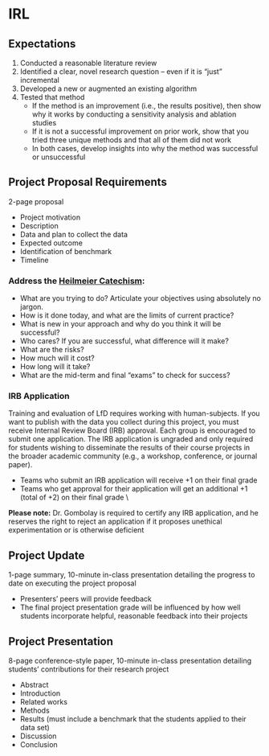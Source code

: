 # IRL

## Expectations
1. Conducted a reasonable literature review
2. Identified a clear, novel research question – even if it is “just” incremental
3. Developed a new or augmented an existing algorithm
4. Tested that method
    - If the method is an improvement (i.e., the results positive), then show why it works by conducting a sensitivity analysis and ablation studies
    - If it is not a successful improvement on prior work, show that you tried three unique methods and that all of them did not work
    - In both cases, develop insights into why the method was successful or unsuccessful

## Project Proposal Requirements
2-page proposal
- Project motivation
- Description
- Data and plan to collect the data
- Expected outcome
- Identification of benchmark
- Timeline

### Address the [Heilmeier Catechism](https://www.darpa.mil/work-with-us/heilmeier-catechism):
- What are you trying to do? Articulate your objectives using absolutely no jargon.
- How is it done today, and what are the limits of current practice?
- What is new in your approach and why do you think it will be successful?
- Who cares? If you are successful, what difference will it make?
- What are the risks?
- How much will it cost?
- How long will it take?
- What are the mid-term and final “exams” to check for success?

### IRB  Application
Training and evaluation of LfD requires working with human-subjects. If you want to publish with the data you collect during this project, you must receive Internal Review Board (IRB) approval. Each group is encouraged to submit one application. The IRB application is ungraded and only required for students  wishing  to  disseminate  the  results  of  their  course  projects  in  the  broader  academic  community  (e.g., a workshop, conference, or journal paper).

- Teams who submit an IRB application will receive +1 on their final grade
- Teams who get approval for their application will get an additional +1 (total of +2) on their final grade \

**Please note:** Dr. Gombolay is required to certify any IRB application, and he reserves the right to reject an application if it proposes unethical experimentation or is otherwise deficient 

## Project Update
1-page summary, 10-minute in-class presentation detailing the progress to date on executing the project proposal
- Presenters’ peers will provide feedback
- The final project presentation grade will be influenced by how well students incorporate helpful, reasonable feedback into their projects

## Project Presentation
8-page conference-style paper, 10-minute in-class presentation detailing students’ contributions for their research project
- Abstract
- Introduction
- Related works
- Methods
- Results (must include a benchmark that the students applied to their data set)
- Discussion
- Conclusion 

